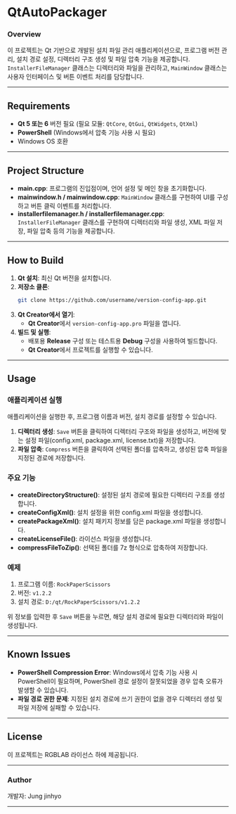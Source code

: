 
# QtAutoPackager

### Overview

이 프로젝트는 Qt 기반으로 개발된 설치 파일 관리 애플리케이션으로, 프로그램 버전 관리, 설치 경로 설정, 디렉터리 구조 생성 및 파일 압축 기능을 제공합니다. `InstallerFileManager` 클래스는 디렉터리와 파일을 관리하고, `MainWindow` 클래스는 사용자 인터페이스 및 버튼 이벤트 처리를 담당합니다.

---

## Requirements

- **Qt 5 또는 6** 버전 필요 (필요 모듈: `QtCore`, `QtGui`, `QtWidgets`, `QtXml`)
- **PowerShell** (Windows에서 압축 기능 사용 시 필요)
- Windows OS 호환

---

## Project Structure

- **main.cpp**: 프로그램의 진입점이며, 언어 설정 및 메인 창을 초기화합니다.
- **mainwindow.h / mainwindow.cpp**: `MainWindow` 클래스를 구현하여 UI를 구성하고 버튼 클릭 이벤트를 처리합니다.
- **installerfilemanager.h / installerfilemanager.cpp**: `InstallerFileManager` 클래스를 구현하여 디렉터리와 파일 생성, XML 파일 저장, 파일 압축 등의 기능을 제공합니다.

---

## How to Build

1. **Qt 설치**: 최신 Qt 버전을 설치합니다.
2. **저장소 클론**:
   ```bash
   git clone https://github.com/username/version-config-app.git
   ```
3. **Qt Creator에서 열기**:
   - **Qt Creator**에서 `version-config-app.pro` 파일을 엽니다.
4. **빌드 및 실행**:
   - 배포용 **Release** 구성 또는 테스트용 **Debug** 구성을 사용하여 빌드합니다.
   - **Qt Creator**에서 프로젝트를 실행할 수 있습니다.

---

## Usage

### 애플리케이션 실행

애플리케이션을 실행한 후, 프로그램 이름과 버전, 설치 경로를 설정할 수 있습니다.

1. **디렉터리 생성**: `Save` 버튼을 클릭하여 디렉터리 구조와 파일을 생성하고, 버전에 맞는 설정 파일(config.xml, package.xml, license.txt)을 저장합니다.
2. **파일 압축**: `Compress` 버튼을 클릭하여 선택된 폴더를 압축하고, 생성된 압축 파일을 지정된 경로에 저장합니다.
  
### 주요 기능

- **createDirectoryStructure()**: 설정된 설치 경로에 필요한 디렉터리 구조를 생성합니다.
- **createConfigXml()**: 설치 설정을 위한 config.xml 파일을 생성합니다.
- **createPackageXml()**: 설치 패키지 정보를 담은 package.xml 파일을 생성합니다.
- **createLicenseFile()**: 라이선스 파일을 생성합니다.
- **compressFileToZip()**: 선택된 폴더를 7z 형식으로 압축하여 저장합니다.

### 예제

1. 프로그램 이름: `RockPaperScissors`
2. 버전: `v1.2.2`
3. 설치 경로: `D:/qt/RockPaperScissors/v1.2.2`

위 정보를 입력한 후 `Save` 버튼을 누르면, 해당 설치 경로에 필요한 디렉터리와 파일이 생성됩니다.

---

## Known Issues

- **PowerShell Compression Error**: Windows에서 압축 기능 사용 시 PowerShell이 필요하며, PowerShell 경로 설정이 잘못되었을 경우 압축 오류가 발생할 수 있습니다.
- **파일 경로 권한 문제**: 지정된 설치 경로에 쓰기 권한이 없을 경우 디렉터리 생성 및 파일 저장에 실패할 수 있습니다.

---

## License

이 프로젝트는 RGBLAB 라이선스 하에 제공됩니다.

---

### Author

개발자: Jung jinhyo

--- 


